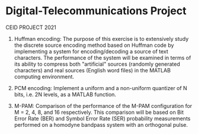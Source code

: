 # Digital-Telecommunications Project
CEID PROJECT 2021

1. Huffman encoding: The purpose of this exercise is to extensively study the discrete source encoding method based on Huffman code by implementing a system for encoding/decoding a source of text characters. The performance of the system will be examined in terms of its ability to compress both "artificial" sources (randomly generated characters) and real sources (English word files) in the MATLAB computing environment.
   
2. PCM encoding: Implement a uniform and a non-uniform quantizer of N bits, i.e. 2N levels, as a MATLAB function.
  
3. M-PAM: Comparison of the performance of the M-PAM configuration for M = 2, 4, 8, and 16 respectively. This comparison will be based on Bit Error Rate (BER) and Symbol Error Rate (SER) probability measurements performed on a homodyne bandpass system with an orthogonal pulse.
